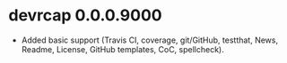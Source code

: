 # devrcap 0.0.0.9000

* Added basic support (Travis CI, coverage, git/GitHub, testthat,
  News, Readme, License, GitHub templates, CoC, spellcheck).

